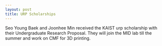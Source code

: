 ```yaml
---
layout: post
title: URP Scholarships
---
```

Seo Young Baek and Joonhee Min received the KAIST urp scholarship with their Undergraduate Research Proposal. They will join the MID lab till the summer and work on CMF for 3D printing.
